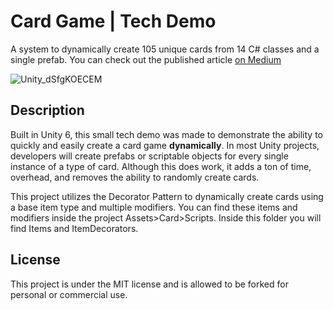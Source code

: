 # Card Game | Tech Demo #
<p>A system to dynamically create 105 unique cards from 14 C# classes and a single prefab. You can check out the published article <a href="https://medium.com/unity-coder-corner/unity-creating-a-card-game-ac7f46365a50?sk=6150104ae98e57090f35ba3090e29bb7">on Medium</a></p>

![Unity_dSfgKOECEM](https://github.com/user-attachments/assets/715be121-6f69-4142-8b76-4a1ac1c32aba)

## Description ##
Built in Unity 6, this small tech demo was made to demonstrate the ability to quickly and easily create a card game <b>dynamically</b>.
In most Unity projects, developers will create prefabs or scriptable objects for every single instance of a type of card. Although this does work, it adds a ton of time, overhead, and removes the ability to randomly create cards.

This project utilizes the Decorator Pattern to dynamically create cards using a base item type and multiple modifiers. You can find these items and modifiers inside the project Assets>Card>Scripts. Inside this folder you will find Items and ItemDecorators.

## License ##
This project is under the MIT license and is allowed to be forked for personal or commercial use.
